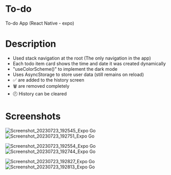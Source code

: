 # To-do
To-do App (React Native - expo)

# Description
- Used stack navigation at the root (The only navigation in the app)
- Each todo item card shows the time and date it was created dynamically
- "useColorScheme()" to implement the dark mode
- Uses AsyncStorage to store user data (still remains on reload)
- ✅ are added to the history screen
- 🗑️ are removed completely
- 🕗 History can be cleared

# Screenshots


![Screenshot_20230723_192545_Expo Go](https://github.com/Holat/to-do/assets/105239299/cf731123-e95e-41d5-a6eb-11b649e07354)
![Screenshot_20230723_192751_Expo Go](https://github.com/Holat/to-do/assets/105239299/ad4c56d8-deaa-4cd3-a5cb-1190d34aeb32)


![Screenshot_20230723_192554_Expo Go](https://github.com/Holat/to-do/assets/105239299/39e9a491-6119-4f9e-bf6b-7d5e0dce2171)
![Screenshot_20230723_192744_Expo Go](https://github.com/Holat/to-do/assets/105239299/0f209d9c-a963-47b9-93ed-a3ee5301c78c)


![Screenshot_20230723_192827_Expo Go](https://github.com/Holat/to-do/assets/105239299/f08d84c6-4675-4466-967e-96b9c7d99ed8)
![Screenshot_20230723_192813_Expo Go](https://github.com/Holat/to-do/assets/105239299/2af8ec19-3a5b-4511-99ed-87a845126279)
